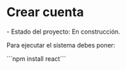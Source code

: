 <h1> Crear cuenta</h1>
- Estado del proyecto: En construcción.


Para ejecutar el sistema debes poner:

´´´npm install react´´´

